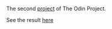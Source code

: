 The second [project](https://www.theodinproject.com/lessons/foundations-landing-page) of The Odin Project.

See the result [here](https://pinsonjulien.github.io/odin-landing-page/)